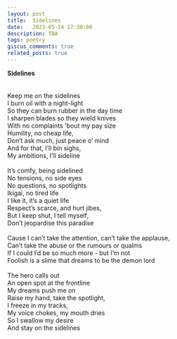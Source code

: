 ```yaml
---
layout: post
title:  Sidelines
date:   2023-05-14 17:30:00
description: TBA
tags: poetry
giscus_comments: true
related_posts: true
---
```


<div class="poem">
<b>Sidelines</b><br><br><br>Keep me on the sidelines<br>I burn oil with a night-light<br>So they can burn rubber in the day time<br>I sharpen blades so they wield knives<br>With no complaints 'bout my pay size<br>Humility, no cheap life,<br>Don’t ask much, just peace o’ mind<br>And for that, I’ll bin sighs,<br>My ambitions, I’ll sideline<br><br>It’s comfy, being sidelined<br>No tensions, no side eyes<br>No questions, no spotlights<br>Ikigai, no tired life<br>I like it, it’s a quiet life<br>Respect’s scarce, and hurt jibes,<br>But I keep shut, I tell myself,<br>Don’t jeopardise this paradise<br><br>Cause I can’t take the attention, can’t take the applause,<br>Can’t take the abuse or the rumours or qualms<br>If I could I’d be so much more - but I’m not<br>Foolish is a slime that dreams to be the demon lord<br><br>The hero calls out<br>An open spot at the frontline<br>My dreams push me on<br>Raise my hand, take the spotlight,<br>I freeze in my tracks,<br>My voice chokes, my mouth dries<br>So I swallow my desire<br>And stay on the sidelines</div>